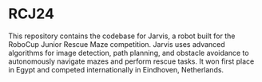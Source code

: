# RCJ24
This repository contains the codebase for Jarvis, a robot built for the RoboCup Junior Rescue Maze competition. Jarvis uses advanced algorithms for image detection, path planning, and obstacle avoidance to autonomously navigate mazes and perform rescue tasks. It won first place in Egypt and competed internationally in Eindhoven, Netherlands.
